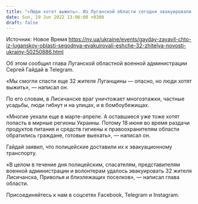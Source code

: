 ```yaml
---
title: "«Люди хотят выжить». Из Луганской области сегодня эвакуировали еще 32 человека — ОВА"
date: Sun, 19 Jun 2022 13:06:00 +0300
draft: false
---
```

Источник: Новое Время https://nv.ua/ukraine/events/gayday-zayavil-chto-iz-luganskoy-oblasti-segodnya-evakuirovali-eshche-32-zhitelya-novosti-ukrainy-50250886.html


Об этом сообщил глава Луганской областной военной администрации Сергей Гайдай в Telegram.

«Мы смогли спасти еще 32 жителя Луганщины — опасно, но люди хотят выжить», — написал он.

По его словам, в Лисичанске враг уничтожает многоэтажки, частные усадьбы, люди гибнут и на улицах, и в бомбоубежищах.

«Многие уехали еще в марте-апреле. А оставшиеся уже тоже хотят попасть в мирные регионы Украины. Потому 18 июня во время раздачи продуктов питания и средств гигиены к правоохранителям области обратились граждане, готовые выехать», — написал он.

Гайдай заявил, что полицейские доставили их к эвакуационному транспорту.

«В целом в течение дня полицейским, спасателям, представителям военной администрации и волонтерам удалось эвакуировать 32 жителя Лисичанска, Приволья и близлежащих поселков», — написал глава области.

Присоединяйтесь к нам в соцсетях Facebook, Telegram и Instagram.
